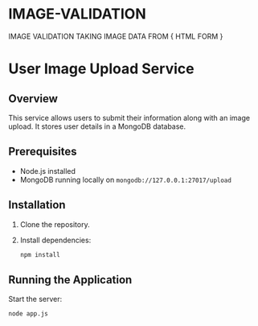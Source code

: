 # IMAGE-VALIDATION
IMAGE VALIDATION TAKING IMAGE DATA FROM { HTML FORM } 
# User Image Upload Service

## Overview
This service allows users to submit their information along with an image upload. It stores user details in a MongoDB database.

## Prerequisites
- Node.js installed
- MongoDB running locally on `mongodb://127.0.0.1:27017/upload`

## Installation
1. Clone the repository.
2. Install dependencies:

    ```bash
    npm install
    ```

## Running the Application
Start the server:

```bash
node app.js

